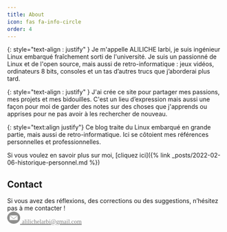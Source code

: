 ```yaml
---
title: About
icon: fas fa-info-circle
order: 4
---
```

{: style="text-align : justify" }
Je m'appelle ALILICHE larbi, je suis  ingénieur Linux embarqué fraîchement sorti de l'université. Je suis un passionné de Linux et de
l'open source, mais aussi de retro-informatique : jeux vidéos, ordinateurs 8 bits, consoles et un tas d’autres trucs que j’aborderai plus tard.  

{: style="text-align : justify" }
J'ai crée ce site pour partager mes passions, mes projets et mes bidouilles. C'est un lieu d’expression mais aussi une façon pour moi de garder des notes sur des choses que j'apprends ou apprises pour ne pas avoir à les rechercher de nouveau.  

{: style="text:align justify"}
Ce blog traite du Linux embarqué en grande partie, mais aussi  de retro-informatique. Ici se côtoient  mes références personnelles et  professionnelles.  

Si vous voulez en savoir plus sur moi, [cliquez ici]({% link _posts/2022-02-06-historique-personnel.md %})
<h2>Contact</h2>
Si vous avez des réflexions, des corrections ou des suggestions, n’hésitez pas à me contacter !

<div>
<img src="/commons/message-gris.png"  width="30" height="28"/><a href="mailto:alilichelarbi@gmail.com"> <font color="gray" face="Times, Times New Roman, serif">alilichelarbi@gmail.com</font></a>
</div><br>


